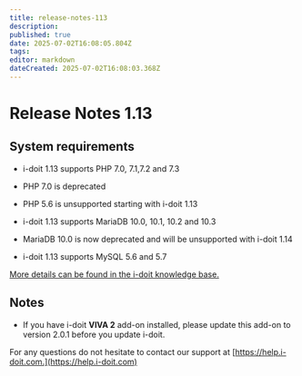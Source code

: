 ```yaml
---
title: release-notes-113
description: 
published: true
date: 2025-07-02T16:08:05.804Z
tags: 
editor: markdown
dateCreated: 2025-07-02T16:08:03.368Z
---
```


# Release Notes 1.13

System requirements
-------------------

*   i-doit 1.13 supports PHP 7.0, 7.1,7.2 and 7.3
*   PHP 7.0 is deprecated

*   PHP 5.6 is unsupported starting with i-doit 1.13

*   i-doit 1.13 supports MariaDB 10.0, 10.1, 10.2 and 10.3

*   MariaDB 10.0 is now deprecated and will be unsupported with i-doit 1.14

*   i-doit 1.13 supports MySQL 5.6 and 5.7

[More details can be found in the i-doit knowledge base.](../../installation/systemvoraussetzungen.md)

Notes
-----

*   If you have i-doit **VIVA 2** add-on installed, please update this add-on to version 2.0.1 before you update i-doit.

For any questions do not hesitate to contact our support at [https://help.i-doit.com.](https://help.i-doit.com)
